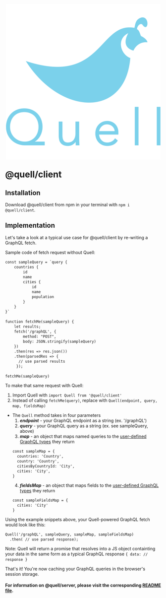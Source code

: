 <p align="center"><img src="./assets/QUELL-nested-LG@0.75x.png" width='500' style="margin-top: 10px; margin-bottom: -10px;"></p>

# @quell/client

## Installation

Download @quell/client from npm in your terminal with `npm i @quell/client`.

## Implementation

Let's take a look at a typical use case for @quell/client by re-writing a GraphQL fetch.

Sample code of fetch request without Quell:
```
const sampleQuery = `query {
    countries {
        id
        name
        cities {
            id
            name
            population
        }
    }
}`

function fetchMe(sampleQuery) {
    let results;
    fetch('/graphQL', {
        method: "POST",
        body: JSON.stringify(sampleQuery)
    })
    .then(res => res.json())
    .then(parsedRes => {
      // use parsed results
     });

fetchMe(sampleQuery)
```

To make that same request with Quell:
1. Import Quell with `import Quell from '@quell/client'`
2. Instead of calling `fetchMe(query)`, replace with `Quell(endpoint, query, map, fieldsMap)`
  - The `Quell` method takes in four parameters
    1. **_endpoint_** - your GraphQL endpoint as a string (ex. '/graphQL')
    2. **_query_** - your GraphQL query as a string (ex. see sampleQuery, above)
    3. **_map_** - an object that maps named queries to the [user-defined GraphQL types](https://graphql.org/learn/schema/#object-types-and-fields) they return
    ```
    const sampleMap = {
      countries: 'Country',
      country: 'Country',
      citiesByCountryId: 'City',
      cities: 'City',
    }
    ```
    4. **_fieldsMap_** - an object that maps fields to the [user-defined GraphQL types](https://graphql.org/learn/schema/#object-types-and-fields) they return
    ```
    const sampleFieldsMap = {
      cities: 'City'
    }
    ```

Using the example snippets above, your Quell-powered GraphQL fetch would look like this:
```
Quell('/graphQL', sampleQuery, sampleMap, sampleFieldsMap)
  .then( // use parsed response);
```
Note: Quell will return a promise that resolves into a JS object containting your data in the same form as a typical GraphQL response `{ data: // response }`

That's it! You're now caching your GraphQL queries in the browser's session storage.

#### For information on @quell/server, please visit the corresponding [README file](https://github.com/oslabs-beta/Quell/tree/master/quell-server).
